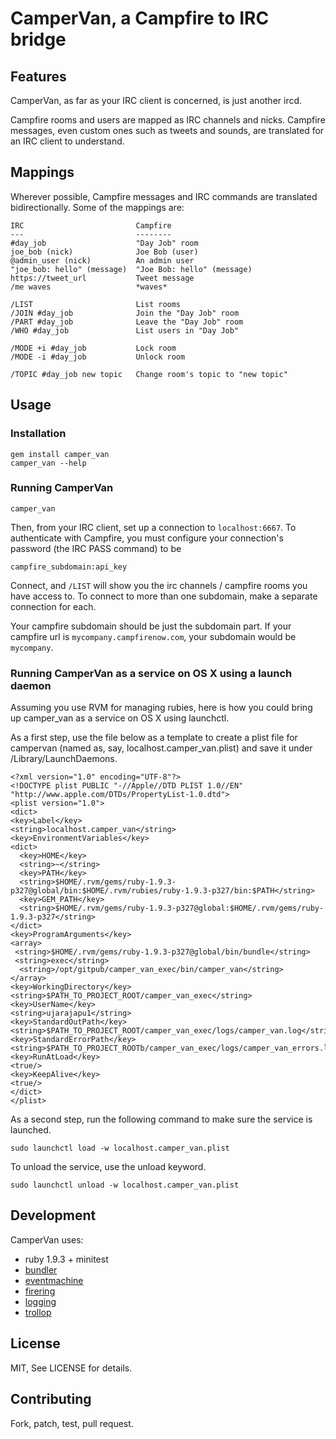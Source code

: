 # CamperVan, a Campfire to IRC bridge

## Features

CamperVan, as far as your IRC client is concerned, is just another ircd.

Campfire rooms and users are mapped as IRC channels and nicks. Campfire
messages, even custom ones such as tweets and sounds, are translated
for an IRC client to understand.

## Mappings

Wherever possible, Campfire messages and IRC commands are translated
bidirectionally. Some of the mappings are:

    IRC                         Campfire
    ---                         --------
    #day_job                    "Day Job" room
    joe_bob (nick)              Joe Bob (user)
    @admin_user (nick)          An admin user
    "joe_bob: hello" (message)  "Joe Bob: hello" (message)
    https://tweet_url           Tweet message
    /me waves                   *waves*

    /LIST                       List rooms
    /JOIN #day_job              Join the "Day Job" room
    /PART #day_job              Leave the "Day Job" room
    /WHO #day_job               List users in "Day Job"

    /MODE +i #day_job           Lock room
    /MODE -i #day_job           Unlock room

    /TOPIC #day_job new topic   Change room's topic to "new topic"

## Usage

### Installation

    gem install camper_van
    camper_van --help

### Running CamperVan

    camper_van

Then, from your IRC client, set up a connection to `localhost:6667`. To
authenticate with Campfire, you must configure your connection's
password (the IRC PASS command) to be

    campfire_subdomain:api_key

Connect, and `/LIST` will show you the irc channels / campfire rooms you
have access to. To connect to more than one subdomain, make a separate
connection for each.

Your campfire subdomain should be just the subdomain part. If your campfire url
is `mycompany.campfirenow.com`, your subdomain would be `mycompany`.

### Running CamperVan as a service on OS X using a launch daemon

Assuming you use RVM for managing rubies, here is how you could bring up 
camper_van as a service on OS X using launchctl. 

As a first step, use the file below as a template to create a plist file 
for campervan (named as, say, localhost.camper_van.plist) and 
save it under /Library/LaunchDaemons.

    <?xml version="1.0" encoding="UTF-8"?>
    <!DOCTYPE plist PUBLIC "-//Apple//DTD PLIST 1.0//EN"
    "http://www.apple.com/DTDs/PropertyList-1.0.dtd">
    <plist version="1.0">
    <dict>
    <key>Label</key>
    <string>localhost.camper_van</string>
    <key>EnvironmentVariables</key>
    <dict>
      <key>HOME</key>
      <string>~</string>    
      <key>PATH</key>
      <string>$HOME/.rvm/gems/ruby-1.9.3-p327@global/bin:$HOME/.rvm/rubies/ruby-1.9.3-p327/bin:$PATH</string>
      <key>GEM_PATH</key>
      <string>$HOME/.rvm/gems/ruby-1.9.3-p327@global:$HOME/.rvm/gems/ruby-1.9.3-p327</string>
    </dict>
    <key>ProgramArguments</key>
    <array>
     <string>$HOME/.rvm/gems/ruby-1.9.3-p327@global/bin/bundle</string>
     <string>exec</string>
      <string>/opt/gitpub/camper_van_exec/bin/camper_van</string>
    </array>
    <key>WorkingDirectory</key>
    <string>$PATH_TO_PROJECT_ROOT/camper_van_exec</string>
    <key>UserName</key>
    <string>ujarajapu1</string>
    <key>StandardOutPath</key>
    <string>$PATH_TO_PROJECT_ROOT/camper_van_exec/logs/camper_van.log</string>
    <key>StandardErrorPath</key>
    <string>$PATH_TO_PROJECT_ROOTb/camper_van_exec/logs/camper_van_errors.log</string>
    <key>RunAtLoad</key>
    <true/>
    <key>KeepAlive</key>
    <true/>
    </dict>
    </plist>
    
As a second step, run the following command to make sure the service is launched.

    sudo launchctl load -w localhost.camper_van.plist

To unload the service, use the unload keyword.

    sudo launchctl unload -w localhost.camper_van.plist


## Development

CamperVan uses:

* ruby 1.9.3 + minitest
* [bundler](http://gembundler.com/)
* [eventmachine](http://rubyeventmachine.com/)
* [firering](https://github.com/EmmanuelOga/firering)
* [logging](https://github.com/TwP/logging)
* [trollop](http://trollop.rubyforge.org/)

## License

MIT, See LICENSE for details.

## Contributing

Fork, patch, test, pull request.

